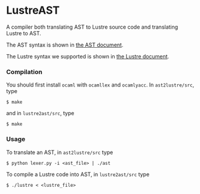 # LustreAST

A compiler both translating AST to Lustre source code and translating Lustre to AST.

The AST syntax is shown in [the AST  document](https://github.com/paulzfm/LustreAST/blob/master/doc/ast.pdf).

The Lustre syntax we supported is shown in [the Lustre document](https://github.com/paulzfm/LustreAST/blob/master/doc/lustre.pdf).

### Compilation

You should first install `ocaml` with `ocamllex` and `ocamlyacc`. In `ast2lustre/src`, type

    $ make

and in `lustre2ast/src`, type

    $ make

### Usage

To translate an AST, in `ast2lustre/src` type

    $ python lexer.py -i <ast_file> | ./ast

To compile a Lustre code into AST, in `lustre2ast/src` type

    $ ./lustre < <lustre_file>
